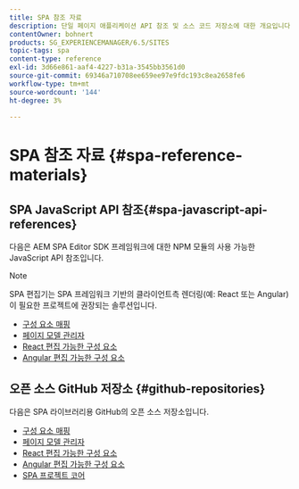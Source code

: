 ```yaml
---
title: SPA 참조 자료
description: 단일 페이지 애플리케이션 API 참조 및 소스 코드 저장소에 대한 개요입니다
contentOwner: bohnert
products: SG_EXPERIENCEMANAGER/6.5/SITES
topic-tags: spa
content-type: reference
exl-id: 3d66e861-aaf4-4227-b31a-3545bb3561d0
source-git-commit: 69346a710708ee659ee97e9fdc193c8ea2658fe6
workflow-type: tm+mt
source-wordcount: '144'
ht-degree: 3%

---
```


# SPA 참조 자료 {#spa-reference-materials}

## SPA JavaScript API 참조{#spa-javascript-api-references}

다음은 AEM SPA Editor SDK 프레임워크에 대한 NPM 모듈의 사용 가능한 JavaScript API 참조입니다.

>[!NOTE]
>
>SPA 편집기는 SPA 프레임워크 기반의 클라이언트측 렌더링(예: React 또는 Angular)이 필요한 프로젝트에 권장되는 솔루션입니다.

* [구성 요소 매핑](https://www.npmjs.com/package/@adobe/aem-spa-component-mapping)
* [페이지 모델 관리자](https://www.npmjs.com/package/@adobe/aem-spa-model-manager)
* [React 편집 가능한 구성 요소](https://www.npmjs.com/package/@adobe/aem-react-editable-components)
* [Angular 편집 가능한 구성 요소](https://www.npmjs.com/package/@adobe/aem-angular-editable-components)

## 오픈 소스 GitHub 저장소 {#github-repositories}

다음은 SPA 라이브러리용 GitHub의 오픈 소스 저장소입니다.

* [구성 요소 매핑](https://github.com/adobe/aem-spa-component-mapping)
* [페이지 모델 관리자](https://github.com/adobe/aem-spa-page-model-manager)
* [React 편집 가능한 구성 요소](https://github.com/adobe/aem-react-editable-components)
* [Angular 편집 가능한 구성 요소](https://github.com/adobe/aem-angular-editable-components)
* [SPA 프로젝트 코어](https://github.com/adobe/aem-spa-project-core)
